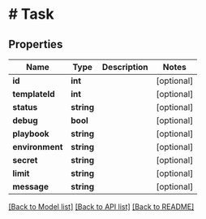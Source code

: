 # # Task

## Properties

Name | Type | Description | Notes
------------ | ------------- | ------------- | -------------
**id** | **int** |  | [optional]
**templateId** | **int** |  | [optional]
**status** | **string** |  | [optional]
**debug** | **bool** |  | [optional]
**playbook** | **string** |  | [optional]
**environment** | **string** |  | [optional]
**secret** | **string** |  | [optional]
**limit** | **string** |  | [optional]
**message** | **string** |  | [optional]

[[Back to Model list]](../../README.md#models) [[Back to API list]](../../README.md#endpoints) [[Back to README]](../../README.md)
